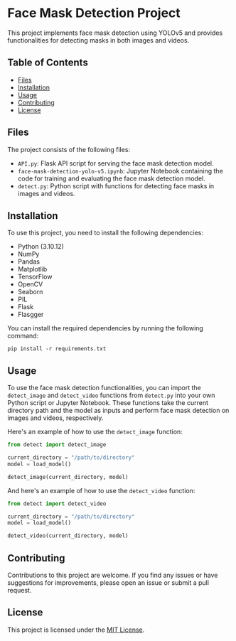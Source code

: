 # Face Mask Detection Project

This project implements face mask detection using YOLOv5 and provides functionalities for detecting masks in both images and videos.

## Table of Contents

- [Files](#files)
- [Installation](#installation)
- [Usage](#usage)
- [Contributing](#contributing)
- [License](#license)

## Files

The project consists of the following files:

- `API.py`: Flask API script for serving the face mask detection model.
- `face-mask-detection-yolo-v5.ipynb`: Jupyter Notebook containing the code for training and evaluating the face mask detection model.
- `detect.py`: Python script with functions for detecting face masks in images and videos.

## Installation

To use this project, you need to install the following dependencies:

- Python (3.10.12)
- NumPy
- Pandas
- Matplotlib
- TensorFlow
- OpenCV
- Seaborn
- PIL
- Flask
- Flasgger

You can install the required dependencies by running the following command:

```
pip install -r requirements.txt
```

## Usage

To use the face mask detection functionalities, you can import the `detect_image` and `detect_video` functions from `detect.py` into your own Python script or Jupyter Notebook. These functions take the current directory path and the model as inputs and perform face mask detection on images and videos, respectively.

Here's an example of how to use the `detect_image` function:

```python
from detect import detect_image

current_directory = "/path/to/directory"
model = load_model()

detect_image(current_directory, model)
```

And here's an example of how to use the `detect_video` function:

```python
from detect import detect_video

current_directory = "/path/to/directory"
model = load_model()

detect_video(current_directory, model)
```

## Contributing

Contributions to this project are welcome. If you find any issues or have suggestions for improvements, please open an issue or submit a pull request.

## License

This project is licensed under the [MIT License](LICENSE).
